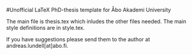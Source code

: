 #Unofficial LaTeX PhD-thesis template for Åbo Akademi University

The main file is thesis.tex which inludes the other files needed. The main style definitions are in style.tex. 

If you have suggestions please send them to the author at andreas.lundell[at]abo.fi.
